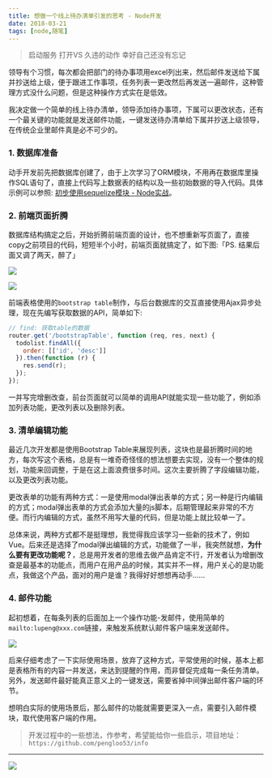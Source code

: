 ```yaml
---
title: 想做一个线上待办清单引发的思考 - Node开发
date: 2018-03-21
tags: [node,随笔]
---
```


> 启动服务
> 打开VS
> 久违的动作
> 幸好自己还没有忘记

领导有个习惯，每次都会把部门的待办事项用excel列出来，然后邮件发送给下属并抄送给上级，便于跟进工作事项，任务列表一更改然后再发送一遍邮件，这种管理方式没什么问题，但是这种操作方式实在是低效。

我决定做一个简单的线上待办清单，领导添加待办事项，下属可以更改状态，还有一个最关键的功能就是发送邮件功能，一键发送待办清单给下属并抄送上级领导，在传统企业里邮件真是必不可少的。

### 1. 数据库准备
动手开发前先把数据库创建了，由于上次学习了ORM模块，不用再在数据库里操作SQL语句了，直接上代码写上数据表的结构以及一些初始数据的导入代码。具体示例可以参照: [初步使用sequelize模块 - Node实战](https://pengloo53.bitcron.com/post/technology/node/2017-10-31-first-use-sequelize)。

### 2. 前端页面折腾
数据库结构搞定之后，开始折腾前端页面的设计，也不想重新写页面了，直接copy之前项目的代码，短短半个小时，前端页面就搞定了，如下图:「PS. 结果后面又调了两天，醉了」

![](/image/tech/BaiduShurufa_2018-1-6_19-31-17.png)

![](/image/tech/BaiduShurufa_2018-1-6_19-36-58.png)

前端表格使用的`bootstrap table`制作，与后台数据库的交互直接使用Ajax异步处理，现在先编写获取数据的API，简单如下: 

```js
// find: 获取table的数据
router.get('/bootstrapTable', function (req, res, next) {
  todolist.findAll({
    order: [['id', 'desc']]
  }).then(function (r) {
    res.send(r);
  });
});
```

一并写完增删改查，前台页面就可以简单的调用API就能实现一些功能了，例如添加列表功能，更改列表以及删除列表。

### 3. 清单编辑功能
最近几次开发都是使用Bootstrap Table来展现列表，这块也是最折腾时间的地方，每次写这个表格，总是有一堆奇奇怪怪的想法想要去实现，没有一个整体的规划，功能来回调整，于是在这上面浪费很多时间。这次主要折腾了字段编辑功能，以及更改列表功能。

更改表单的功能有两种方式：一是使用modal弹出表单的方式；另一种是行内编辑的方式；modal弹出表单的方式会添加大量的js脚本，后期管理起来非常的不方便。而行内编辑的方式，虽然不用写大量的代码，但是功能上就比较单一了。

总体来说，两种方式都不是挺理想，我觉得我应该学习一些新的技术了，例如Vue。后来还是选择了modal弹出编辑的方式，功能做了一半，我突然就想，**为什么要有更改功能呢？**，总是用开发者的思维去做产品肯定不行，开发者认为增删改查是最基本的功能点，而用户在用产品的时候，其实并不一样，用户关心的是功能点，我做这个产品，面对的用户是谁？我得好好想想再动手......

### 4. 邮件功能
起初想着，在每条列表的后面加上一个操作功能-发邮件，使用简单的`mailto:lupeng@xxx.com`链接，来触发系统默认邮件客户端来发送邮件。

![](/image/tech/2018-01-22-17-12-53.jpg)

后来仔细考虑了一下实际使用场景，放弃了这种方式，平常使用的时候，基本上都是表格所有的内容一并发送，来达到提醒的作用，而非督促完成每一条任务清单。另外，发送邮件最好能真正意义上的一键发送，需要省掉中间弹出邮件客户端的环节。

想明白实际的使用场景后，那么邮件的功能就需要更深入一点，需要引入邮件模块，取代使用客户端的作用。

> 开发过程中的一些想法，作参考，希望能给你一些启示，项目地址：`https://github.com/pengloo53/info`

- - -
![](/image/weixin.jpg)